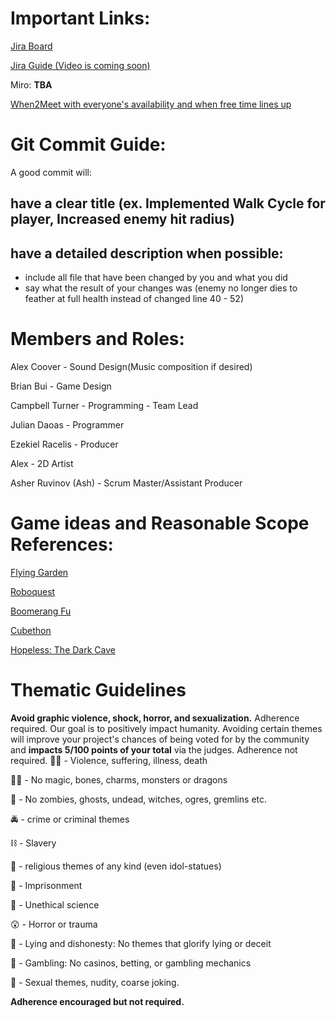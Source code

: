# Important Links:
[Jira Board](https://teamanythinggoes.atlassian.net/jira/software/projects/FIRST/boards/2)

[Jira Guide (Video is coming soon)](https://university.atlassian.com/student/path/815443-jira-fundamentals)

Miro: **TBA**

[When2Meet with everyone's availability and when free time lines up](https://www.when2meet.com/?25743178-kWTUA)

# Git Commit Guide:
A good commit will:
## have a clear title (ex. Implemented Walk Cycle for player, Increased enemy hit radius)
## have a detailed description when possible:
- include all file that have been changed by you and what you did
- say what the result of your changes was (enemy no longer dies to feather at full health instead of changed line 40 - 52)

# Members and Roles:
Alex Coover - Sound Design(Music composition if desired)

Brian Bui - Game Design

Campbell Turner - Programming - Team Lead

Julian Daoas - Programmer

Ezekiel Racelis - Producer

Alex - 2D Artist

Asher Ruvinov (Ash) - Scrum Master/Assistant Producer

# Game ideas and Reasonable Scope References:
[Flying Garden](https://docs.google.com/document/d/1fRorUNaKnd6dkbJRKSTZ_1kKpW7Z0rLDRsH9HoRijJ0/edit)

[Roboquest](https://store.steampowered.com/app/692890/Roboquest/)

[Boomerang Fu](https://store.steampowered.com/app/965680/Boomerang_Fu/)

[Cubethon](https://store.steampowered.com/app/2865800/Cubethon/)

[Hopeless: The Dark Cave](https://play.google.com/store/apps/details?id=com.upopa.hopeless)

# Thematic Guidelines
**Avoid graphic violence, shock, horror, and sexualization.**
Adherence required.
Our goal is to positively impact humanity. Avoiding certain themes will improve your project's chances of being voted for by the community and **impacts 5/100 points of your total** via the judges. Adherence not required.
🙅‍♂️ - Violence, suffering, illness, death

🧙‍♂️ - No magic, bones, charms, monsters or dragons

👻 - No zombies, ghosts, undead, witches, ogres, gremlins etc.

🚔 - crime or criminal themes

⛓️ - Slavery

🛐 - religious themes of any kind (even idol-statues)

🧱 - Imprisonment

🧪 - Unethical science

😲 - Horror or trauma

🤥 - Lying and dishonesty: No themes that glorify lying or deceit

💸 - Gambling: No casinos, betting, or gambling mechanics

🍑 - Sexual themes, nudity, coarse joking.

**Adherence encouraged but not required.**
